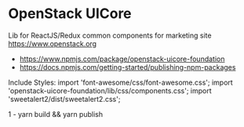 OpenStack UICore
====================

Lib for ReactJS/Redux common components for marketing site https://www.openstack.org

* https://www.npmjs.com/package/openstack-uicore-foundation
* https://docs.npmjs.com/getting-started/publishing-npm-packages

Include Styles:
import 'font-awesome/css/font-awesome.css';
import 'openstack-uicore-foundation/lib/css/components.css';
import 'sweetalert2/dist/sweetalert2.css';


1 - yarn build && yarn publish
